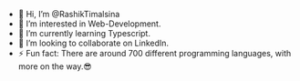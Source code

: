 - 👋 Hi, I’m @RashikTimalsina
- 👀 I’m interested in Web-Development.
- 🌱 I’m currently learning Typescript.
- 💞️ I’m looking to collaborate on LinkedIn.
- ⚡ Fun fact: There are around 700 different programming languages, with more on the way.😎

<!---
RashikTimalsina/RashikTimalsina is a ✨ special ✨ repository because its `README.md` (this file) appears on your GitHub profile.
You can click the Preview link to take a look at your changes.
--->
